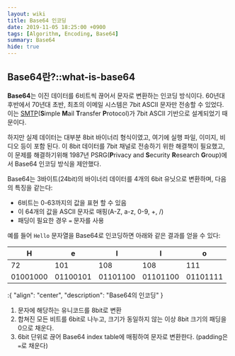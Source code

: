 ```yaml
---
layout: wiki
title: Base64 인코딩
date: 2019-11-05 18:25:00 +0900
tags: [Algorithm, Encoding, Base64]
summary: Base64
hide: true
---
```


## Base64란?::what-is-base64

**Base64**는 이진 데이터를 6비트씩 끊어서 문자로 변환하는 인코딩 방식이다.
60년대 후반에서 70년대 초반, 최초의 이메일 시스템은 7bit ASCII 문자만 전송할 수 있었다. 이는 [SMTP]()(**S**imple **M**ail **T**ransfer **P**rotocol)가 7bit ASCII 기반으로 설계되었기 때문이다.

하지만 실제 데이터는 대부분 8bit 바이너리 형식이였고, 여기에 실행 파일, 이미지, 비디오 등이 포함 된다. 이 8bit 데이터를 7bit 채널로 전송하기 위한 해결책이 필요했고, 
이 문제를 해결하기위해 1987년 PSRG(**P**rivacy and **S**ecurity **R**esearch **G**roup)에서 Base64 인코딩 방식을 제안했다.

Base64는 3바이트(24bit)의 바이너리 데이터를 4개의 6bit 유닛으로 변환하며, 다음의 특징을 같는다:
* 6비트는 0-63까지의 값을 표현 할 수 있음
* 이 64개의 값을 ASCII 문자로 매핑(A-Z, a-z, 0-9, +, /)
* 패딩이 필요한 경우 `=` 문자를 사용

예를 들어 `Hello` 문자열을 Base64로 인코딩하면 아래와 같은 결과를 얻을 수 있다:

| H | e | l | l | o |
|---|---|---|---|---|
| 72 | 101 | 108 | 108 | 111 |
| 01001000 | 01100101 | 01101100 | 01101100 | 01101111 |
:{ "align": "center", "description": "Base64의 인코딩" }

1. 문자에 해당하는 유니코드를 8bit로 변환
2. 합쳐진 모든 비트를 6bit로 나누고, 크기가 동일하지 않는 이상 8bit 크기의 패딩을 0으로 채운다.
3. 6bit 단위로 끊어 Base64 index table에 매핑하여 문자로 변환한다. (padding은 `=`로 채운다)
